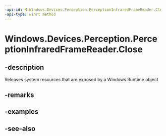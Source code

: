 ```yaml
---
-api-id: M:Windows.Devices.Perception.PerceptionInfraredFrameReader.Close
-api-type: winrt method
---
```


<!-- Method syntax
public void Close()
-->

# Windows.Devices.Perception.PerceptionInfraredFrameReader.Close

## -description
Releases system resources that are exposed by a Windows Runtime object

## -remarks

## -examples

## -see-also
